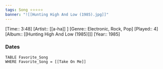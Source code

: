 ```yaml
---
tags: Song ⭐⭐⭐⭐⭐ 
banner: "![[Hunting High And Low (1985).jpg]]"
---
```

[Time:: 3:48]
[Artist:: [[a-ha]] ]
[Genre:: Electronic, Rock, Pop]
[Played:: 4]
[Album:: [[Hunting High And Low (1985)]]]
[Year:: 1985]
### Dates
````dataview
TABLE Favorite_Song
WHERE Favorite_Song = [[Take On Me]]
````
